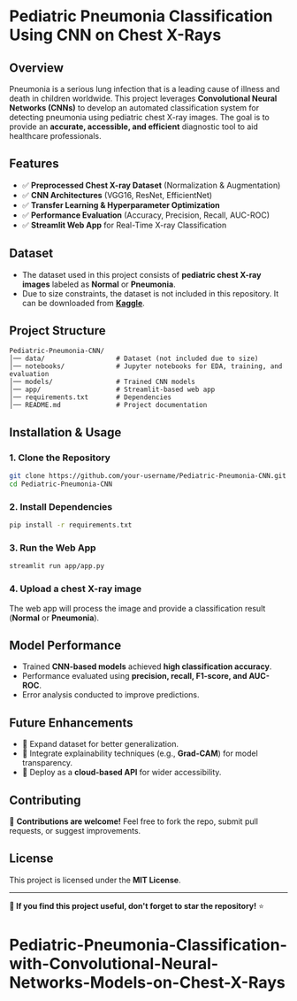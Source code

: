 # Pediatric Pneumonia Classification Using CNN on Chest X-Rays

## Overview
Pneumonia is a serious lung infection that is a leading cause of illness and death in children worldwide. This project leverages **Convolutional Neural Networks (CNNs)** to develop an automated classification system for detecting pneumonia using pediatric chest X-ray images. The goal is to provide an **accurate, accessible, and efficient** diagnostic tool to aid healthcare professionals.

## Features
- ✅ **Preprocessed Chest X-ray Dataset** (Normalization & Augmentation)
- ✅ **CNN Architectures** (VGG16, ResNet, EfficientNet)
- ✅ **Transfer Learning & Hyperparameter Optimization**
- ✅ **Performance Evaluation** (Accuracy, Precision, Recall, AUC-ROC)
- ✅ **Streamlit Web App** for Real-Time X-ray Classification

## Dataset
- The dataset used in this project consists of **pediatric chest X-ray images** labeled as **Normal** or **Pneumonia**.
- Due to size constraints, the dataset is not included in this repository. It can be downloaded from **[Kaggle](https://www.kaggle.com/paultimothymooney/chest-xray-pneumonia)**.

## Project Structure
```
Pediatric-Pneumonia-CNN/
│── data/                  # Dataset (not included due to size)
│── notebooks/             # Jupyter notebooks for EDA, training, and evaluation
│── models/                # Trained CNN models
│── app/                   # Streamlit-based web app
│── requirements.txt       # Dependencies
│── README.md              # Project documentation
```

## Installation & Usage

### 1. Clone the Repository
```bash
git clone https://github.com/your-username/Pediatric-Pneumonia-CNN.git
cd Pediatric-Pneumonia-CNN
```

### 2. Install Dependencies
```bash
pip install -r requirements.txt
```

### 3. Run the Web App
```bash
streamlit run app/app.py
```

### 4. Upload a chest X-ray image
The web app will process the image and provide a classification result (**Normal** or **Pneumonia**).

## Model Performance
- Trained **CNN-based models** achieved **high classification accuracy**.
- Performance evaluated using **precision, recall, F1-score, and AUC-ROC**.
- Error analysis conducted to improve predictions.

## Future Enhancements
- 📌 Expand dataset for better generalization.
- 📌 Integrate explainability techniques (e.g., **Grad-CAM**) for model transparency.
- 📌 Deploy as a **cloud-based API** for wider accessibility.

## Contributing
🚀 **Contributions are welcome!** Feel free to fork the repo, submit pull requests, or suggest improvements.

## License
This project is licensed under the **MIT License**.

---
**🌟 If you find this project useful, don't forget to star the repository!** ⭐
# Pediatric-Pneumonia-Classification-with-Convolutional-Neural-Networks-Models-on-Chest-X-Rays
